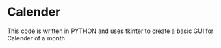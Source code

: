 # Calender
This code is written in PYTHON and uses tkinter to create a basic GUI for Calender of a month. 
